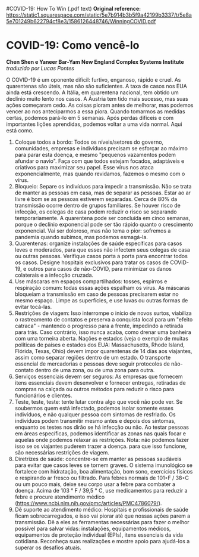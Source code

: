 #COVID-19: How To Win (.pdf text)
**Original reference:** https://static1.squarespace.com/static/5e7b914b3b5f9a42199b3337/t/5e8a5e701249b622794cf8e3/1586126448746/WinningCOVID.pdf

# COVID-19: Como vencê-lo
**Chen Shen e Yaneer Bar-Yam**
**New England Complex Systems Institute**
*traduzido por Lucas Pontes*

O COVID-19 é um oponente difícil: furtivo, enganoso, rápido e cruel. As quarentenas são úteis, mas não são suficientes. A taxa de casos nos EUA ainda está crescendo. A Itália, em quarentena nacional, tem obtido um declínio muito lento nos casos. A Áustria tem tido mais sucesso, mas suas ações começaram cedo. As coisas pioram antes de melhorar, mas podemos vencer ao nos anteciparmos a essa piora. Quando tomarmos as medidas certas, podemos pará-lo em 5 semanas. Após perdas difíceis e com importantes lições aprendidas, podemos voltar a uma vida normal. Aqui está como.

1. Coloque todos a bordo: Todos os níveis/setores do governo, comunidades, empresas e indivíduos precisam se esforçar ao máximo para parar esta doença, e mesmo "pequenos vazamentos podem afundar o navio". Faça com que todos estejam focados, adaptáveis e criativos para maximizar seu papel. Esse vírus nos ataca exponencialmente, mas quando revidamos, fazemos o mesmo com o vírus.
1. Bloqueio: Separe os indivíduos para impedir a transmissão. Não se trata de manter as pessoas em casa, mas de separar as pessoas. Estar ao ar livre é bom se as pessoas estiverem separadas. Cerca de 80\% da transmissão ocorre dentro de grupos familiares. Se houver risco de infecção, os colegas de casa podem reduzir o risco se separando temporariamente. A quarentena pode ser concluída em cinco semanas, porque o declínio exponencial pode ser tão rápido quanto o crescimento exponencial. Vai ser doloroso, mas não tema o pior: sofremos a pandemia quando subimos, mas podemos esmagá-la.
1. Quarentenas: organize instalações de saúde específicas para casos leves e moderados, para que esses não infectem seus colegas de casa ou outras pessoas. Verifique casos porta a porta para encontrar todos os casos. Designe hospitais exclusivos para tratar os casos de COVID-19, e outros para casos de não-COVID, para minimizar os danos colaterais e a infecção cruzada.
1. Use máscaras em espaços compartilhados: tosses, espirros e respiração comum: todas essas ações espalham os vírus. As máscaras bloqueiam a transmissão em caso de pessoas precisarem estar no mesmo espaço. Limpe as superfícies, e use luvas ou outras formas de evitar tocá-las.
1. Restrições de viagem: Isso interrompe o início de novos surtos, viabiliza o rastreamento de contatos e preserva a conquista local para um "efeito catraca" - mantendo o progresso para a frente, impedindo a retirada para trás. Caso contrário, isso nunca acaba, como drenar uma banheira com uma torneira aberta. Nações e estados (veja o exemplo de muitas políticas de países e estados dos EUA: Massachusetts, Rhode Island, Flórida, Texas, Ohio) devem impor quarentenas de 14 dias aos viajantes, assim como separar regiões dentro de um estado. O transporte essencial de mercadorias e pessoas deve seguir protocolos de não-contato dentro de uma zona, ou de uma zona para outra.
1. Serviços essenciais devem ser seguros: As empresas que fornecem itens essenciais devem desenvolver e fornecer entregas, retiradas de compras na calçada ou outros métodos para reduzir o risco para funcionários e clientes.
1. Teste, teste, teste: tente lutar contra algo que você não pode ver. Se soubermos quem está infectado, podemos isolar somente esses indivíduos, e não qualquer pessoa com sintomas de resfriado. Os indivíduos podem transmitir mesmo antes e depois dos sintomas, enquanto os testes nos dirão se há infecção ou não. Ao testar pessoas em áreas específicas, podemos identificar as zonas nas quais focar e aquelas onde podemos relaxar as restrições. Nota: não podemos fazer isso se os viajantes puderem trazer a doença. para que isso funcione, são necessárias restrições de viagem.
1. Diretrizes de saúde: concentre-se em manter as pessoas saudáveis para evitar que casos leves se tornem graves. O sistema imunológico se fortalece com hidratação, boa alimentação, bom sono, exercícios físicos e respirando ar fresco ou filtrado. Para febres normais de 101◦F / 38◦C ou um pouco mais, deixe seu corpo usar a febre para combater a doença. Acima de 103 ° F / 39,5 ° C, use medicamentos para reduzir a febre e procure atendimento médico (https://www.ncbi.nlm.nih.gov/pmc/articles/PMC4786079/).
1. Dê suporte ao atendimento médico: Hospitais e profissionais de saúde ficam sobrecarregados, e isso vai piorar até que nossas ações parem a transmissão. Dê a eles as ferramentas necessárias para fazer o melhor possível para salvar vidas: instalações, equipamentos médicos, equipamentos de proteção individual (EPIs), itens essenciais da vida cotidiana. Reconheça suas realizações e mostre apoio para ajudá-los a superar os desafios atuais.
